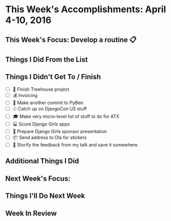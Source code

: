 # This Week's Accomplishments: April 4-10, 2016

## This Week's Focus: **Develop a routine** :clipboard:

## Things I Did From the List

## Things I Didn't Get To / Finish
- [ ] :deciduous_tree: Finish Treehouse project 
- [ ] :moneybag: Invoicing 
- [ ] :bee: Make another commit to PyBee 
- [ ] :baseball: Catch up on DjangoCon US stuff 
- [ ] :mortar_board: Make very micro-level list of stuff to do for ATX 
- [ ] :computer: Score Django Girls apps 
- [ ] :money_with_wings: Prepare Django Girls sponsor presentation 
- [ ] :package: Send address to Ola for stickers  
- [ ] :thought_balloon: Storify the feedback from my talk and save it somewhere. 

## Additional Things I Did

## Next Week's Focus: 

## Things I'll Do Next Week

## Week In Review
